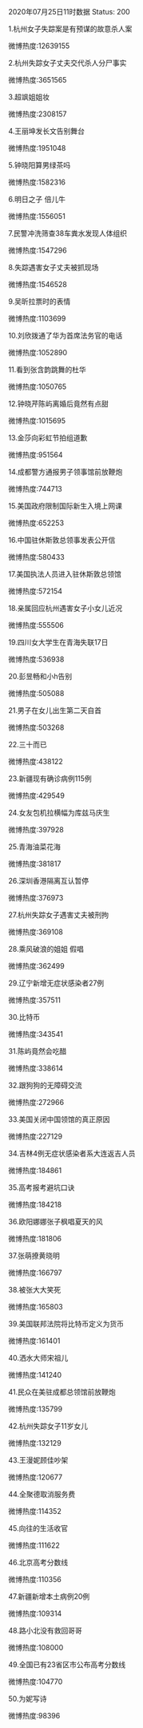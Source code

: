2020年07月25日11时数据
Status: 200

1.杭州女子失踪案是有预谋的故意杀人案

微博热度:12639155

2.杭州失踪女子丈夫交代杀人分尸事实

微博热度:3651565

3.超飒姐姐妆

微博热度:2308157

4.王丽坤发长文告别舞台

微博热度:1951048

5.钟晓阳算男绿茶吗

微博热度:1582316

6.明日之子 倍儿牛

微博热度:1556051

7.民警冲洗筛查38车粪水发现人体组织

微博热度:1547296

8.失踪遇害女子丈夫被抓现场

微博热度:1546528

9.吴昕拉票时的表情

微博热度:1103699

10.刘欣拨通了华为首席法务官的电话

微博热度:1052890

11.看到张含韵跳舞的杜华

微博热度:1050765

12.钟晓芹陈屿离婚后竟然有点甜

微博热度:1015695

13.金莎向彩虹节拍组道歉

微博热度:951564

14.成都警方通报男子领事馆前放鞭炮

微博热度:744713

15.美国政府限制国际新生入境上网课

微博热度:652253

16.中国驻休斯敦总领事发表公开信

微博热度:580433

17.美国执法人员进入驻休斯敦总领馆

微博热度:572154

18.亲属回应杭州遇害女子小女儿近况

微博热度:555506

19.四川女大学生在青海失联17日

微博热度:536938

20.彭昱畅和小h告别

微博热度:505088

21.男子在女儿出生第二天自首

微博热度:503268

22.三十而已

微博热度:438122

23.新疆现有确诊病例115例

微博热度:429549

24.女友包机拉横幅为库兹马庆生

微博热度:397928

25.青海油菜花海

微博热度:381817

26.深圳香港隔离互认暂停

微博热度:376973

27.杭州失踪女子遇害丈夫被刑拘

微博热度:369108

28.乘风破浪的姐姐 假唱

微博热度:362499

29.辽宁新增无症状感染者27例

微博热度:357511

30.比特币

微博热度:343541

31.陈屿竟然会吃醋

微博热度:338614

32.跟狗狗的无障碍交流

微博热度:272966

33.美国关闭中国领馆的真正原因

微博热度:227129

34.吉林4例无症状感染者系大连返吉人员

微博热度:184861

35.高考报考避坑口诀

微博热度:184218

36.欧阳娜娜张子枫唱夏天的风

微博热度:181806

37.张萌撩黄晓明

微博热度:166797

38.被张大大笑死

微博热度:165803

39.美国联邦法院将比特币定义为货币

微博热度:161401

40.洒水大师宋祖儿

微博热度:141240

41.民众在美驻成都总领馆前放鞭炮

微博热度:135799

42.杭州失踪女子11岁女儿

微博热度:132129

43.王漫妮顾佳吵架

微博热度:120677

44.全聚德取消服务费

微博热度:114352

45.向往的生活收官

微博热度:111622

46.北京高考分数线

微博热度:110356

47.新疆新增本土病例20例

微博热度:109314

48.路小北没有救回哥哥

微博热度:108000

49.全国已有23省区市公布高考分数线

微博热度:104770

50.为妮写诗

微博热度:98396

